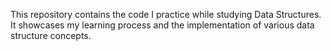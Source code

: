 This repository contains the code I practice while studying Data Structures. It showcases my learning process and the implementation of various data structure concepts.
